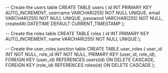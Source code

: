 -- Create the users table
CREATE TABLE users (
  id INT PRIMARY KEY AUTO_INCREMENT,
  username VARCHAR(255) NOT NULL UNIQUE,
  email VARCHAR(255) NOT NULL UNIQUE,
  password VARCHAR(255) NOT NULL,
  createdAt DATETIME DEFAULT CURRENT_TIMESTAMP
);

-- Create the roles table
CREATE TABLE roles (
  id INT PRIMARY KEY AUTO_INCREMENT,
  name VARCHAR(255) NOT NULL UNIQUE
);

-- Create the user_roles junction table
CREATE TABLE user_roles (
  user_id INT NOT NULL,
  role_id INT NOT NULL,
  PRIMARY KEY (user_id, role_id),
  FOREIGN KEY (user_id) REFERENCES users(id) ON DELETE CASCADE,
  FOREIGN KEY (role_id) REFERENCES roles(id) ON DELETE CASCADE
);